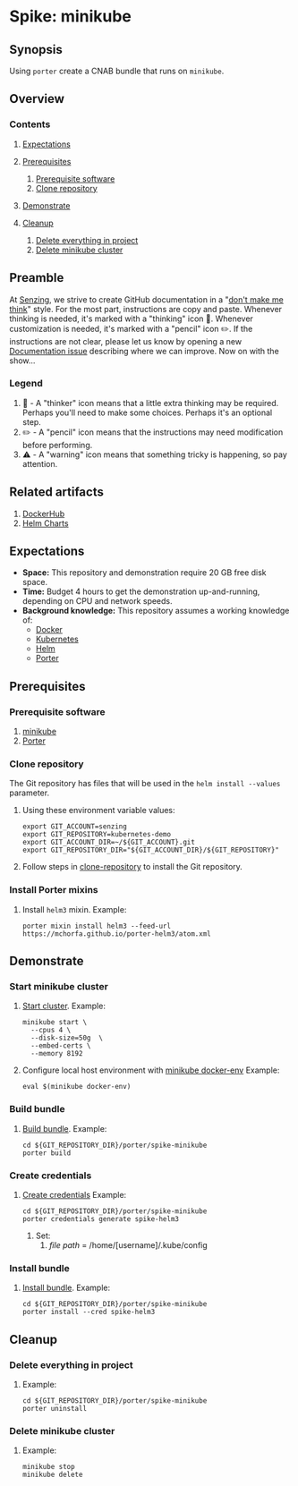 # Spike: minikube

## Synopsis

Using `porter` create a CNAB bundle that runs on `minikube`.

## Overview



### Contents

1. [Expectations](#expectations)
1. [Prerequisites](#prerequisites)
    1. [Prerequisite software](#prerequisite-software)
    1. [Clone repository](#clone-repository)
1. [Demonstrate](#demonstrate)

1. [Cleanup](#cleanup)
    1. [Delete everything in project](#delete-everything-in-project)
    1. [Delete minikube cluster](#delete-minikube-cluster)

## Preamble

At [Senzing](http://senzing.com),
we strive to create GitHub documentation in a
"[don't make me think](https://github.com/Senzing/knowledge-base/blob/master/WHATIS/dont-make-me-think.md)" style.
For the most part, instructions are copy and paste.
Whenever thinking is needed, it's marked with a "thinking" icon :thinking:.
Whenever customization is needed, it's marked with a "pencil" icon :pencil2:.
If the instructions are not clear, please let us know by opening a new
[Documentation issue](https://github.com/Senzing/template-python/issues/new?template=documentation_request.md)
describing where we can improve.   Now on with the show...

### Legend

1. :thinking: - A "thinker" icon means that a little extra thinking may be required.
   Perhaps you'll need to make some choices.
   Perhaps it's an optional step.
1. :pencil2: - A "pencil" icon means that the instructions may need modification before performing.
1. :warning: - A "warning" icon means that something tricky is happening, so pay attention.

## Related artifacts

1. [DockerHub](https://hub.docker.com/r/senzing)
1. [Helm Charts](https://github.com/Senzing/charts)

## Expectations

- **Space:** This repository and demonstration require 20 GB free disk space.
- **Time:** Budget 4 hours to get the demonstration up-and-running, depending on CPU and network speeds.
- **Background knowledge:** This repository assumes a working knowledge of:
  - [Docker](https://github.com/Senzing/knowledge-base/blob/master/WHATIS/docker.md)
  - [Kubernetes](https://github.com/Senzing/knowledge-base/blob/master/WHATIS/kubernetes.md)
  - [Helm](https://github.com/Senzing/knowledge-base/blob/master/WHATIS/helm.md)
  - [Porter](https://github.com/Senzing/knowledge-base/blob/master/WHATIS/porter.md)

## Prerequisites

### Prerequisite software

1. [minikube](https://github.com/Senzing/knowledge-base/blob/master/HOWTO/install-minikube.md)
1. [Porter](https://github.com/Senzing/knowledge-base/blob/master/WHATIS/porter.md)

### Clone repository

The Git repository has files that will be used in the `helm install --values` parameter.

1. Using these environment variable values:

    ```console
    export GIT_ACCOUNT=senzing
    export GIT_REPOSITORY=kubernetes-demo
    export GIT_ACCOUNT_DIR=~/${GIT_ACCOUNT}.git
    export GIT_REPOSITORY_DIR="${GIT_ACCOUNT_DIR}/${GIT_REPOSITORY}"
    ```

1. Follow steps in [clone-repository](https://github.com/Senzing/knowledge-base/blob/master/HOWTO/clone-repository.md) to install the Git repository.

### Install Porter mixins

1. Install `helm3` mixin.
   Example:

    ```console
    porter mixin install helm3 --feed-url https://mchorfa.github.io/porter-helm3/atom.xml
    ```

## Demonstrate

### Start minikube cluster

1. [Start cluster](https://docs.bitnami.com/kubernetes/get-started-kubernetes/#overview).
   Example:

    ```console
    minikube start \
      --cpus 4 \
      --disk-size=50g  \
      --embed-certs \
      --memory 8192
    ```

1. Configure local host environment with [minikube docker-env](https://minikube.sigs.k8s.io/docs/commands/docker-env/)
   Example:

    ```console
    eval $(minikube docker-env)
    ```

### Build bundle

1. [Build bundle](https://porter.sh/cli/porter_build/).
   Example:

    ```console
    cd ${GIT_REPOSITORY_DIR}/porter/spike-minikube
    porter build
    ```

### Create credentials

1. [Create credentials](https://porter.sh/cli/porter_credentials/)
   Example:

    ```console
    cd ${GIT_REPOSITORY_DIR}/porter/spike-minikube
    porter credentials generate spike-helm3
    ```

    1. Set:
        1. *file path* = /home/[username]/.kube/config

### Install bundle

1. [Install bundle](https://porter.sh/cli/porter_install/).
   Example:

    ```console
    cd ${GIT_REPOSITORY_DIR}/porter/spike-minikube
    porter install --cred spike-helm3
    ```

## Cleanup

### Delete everything in project

1. Example:

    ```console
    cd ${GIT_REPOSITORY_DIR}/porter/spike-minikube
    porter uninstall
    ```

### Delete minikube cluster

1. Example:

    ```console
    minikube stop
    minikube delete
    ```
